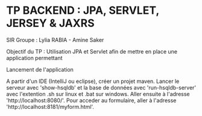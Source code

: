 # TP BACKEND : JPA, SERVLET, JERSEY & JAXRS
SIR
Groupe : Lylia RABIA - Amine Saker

Objectif du TP :
Utilisation JPA et Servlet afin de mettre en place une application permettant 

Lancement de l'application

A partir d'un IDE (IntelliJ ou eclipse), créer un projet maven. 
Lancer le serveur avec 'show-hsqldb' et la base de données avec 'run-hsqldb-server' avec l'extention .sh sur linux et .bat sur windows.
Aller ensuite à l'adresse 'http://localhost:8080/'.
Pour acceder au formulaire, aller à l'adresse 'http://localhost:8181/myform.html'. 